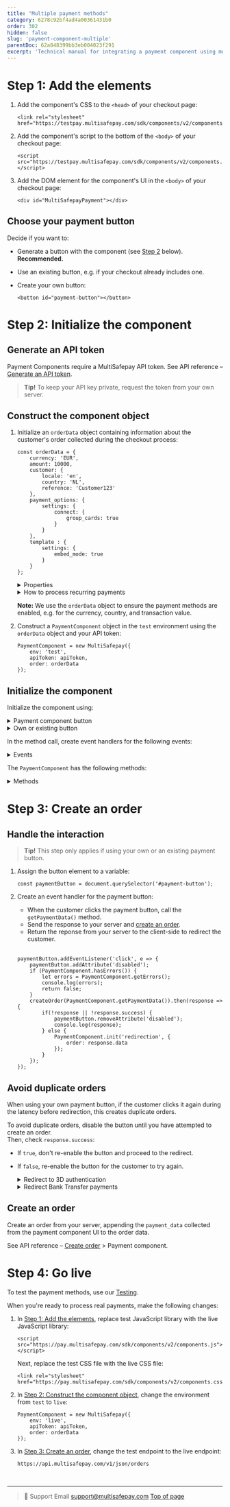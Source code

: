 ```yaml
---
title: "Multiple payment methods"
category: 6278c92bf4ad4a00361431b0
order: 302
hidden: false
slug: 'payment-component-multiple'
parentDoc: 62a848399bb3eb004023f291 
excerpt: 'Technical manual for integrating a payment component using multiple payment methods.'
--- 
```


# Step 1: Add the elements

1. Add the component's CSS to the `<head>` of your checkout page:  
    ```
    <link rel="stylesheet" href="https://testpay.multisafepay.com/sdk/components/v2/components.css">
    ```

2. Add the component's script to the bottom of the `<body>` of your checkout page:  
    ```
    <script src="https://testpay.multisafepay.com/sdk/components/v2/components.js"></script>
    ```

3. Add the DOM element for the component's UI in the `<body>` of your checkout page:
    ```
    <div id="MultiSafepayPayment"></div>
    ```

## Choose your payment button

Decide if you want to:

- Generate a button with the component (see [Step 2](#step-2-initialize-the-component) below). **Recommended.**
- Use an existing button, e.g. if your checkout already includes one.
- Create your own button:

    ```
    <button id="payment-button"></button>
    ```

# Step 2: Initialize the component

## Generate an API token
Payment Components require a MultiSafepay API token. See API reference – [Generate an API token](https://docs-api.multisafepay.com/reference/generateapitoken).

> **Tip!** To keep your API key private, request the token from your own server. 

## Construct the component object

1. Initialize an `orderData` object containing information about the customer's order collected during the checkout process:
    ```
    const orderData = {
        currency: 'EUR',
        amount: 10000,
        customer: {
            locale: 'en',
            country: 'NL',
            reference: 'Customer123'
        },    
        payment_options: {
            settings: {
                connect: {
                    group_cards: true
                }
            }
        },
        template : {
            settings: {
                embed_mode: true
            }
        }
    };
    ```

    <details id="properties">
    <summary>Properties</summary>
    <br>

    | Key | Value |
    | ---- | ---- |
    | currency| The currency of the order. Format: [ISO-4217](https://en.wikipedia.org/wiki/ISO_4217), e.g. `EUR`. **Required**. |
    | amount| The value of the order. Format: Number without decimal points, e.g. 100 euro is formatted as `10000`. **Required**. |
    | customer.country|The customer's country code. Used to validate the availability of the payment method. Format: [ISO-3166-1 alpha-2](https://en.wikipedia.org/wiki/ISO_3166-1_alpha-2), e.g. `NL`. **Optional**. |
    |customer.locale | The customer's language. Sets the language of the payment component UI. Format: [ISO-3166-1 alpha-2](https://en.wikipedia.org/wiki/ISO_3166-1_alpha-2), e.g. `NL`. Supported languages: `EN`, `ES`, `FR`, `IT`, `NL`. **Optional**.|
    | customer.reference| Your unique customer reference. **Required for recurring payments**. |
    | recurring.model| The [recurring model](/recurring-payments/). **Required for recurring payments**. |
    | template.settings.embed_mode| A template designed to blend in seamlessly with your ecommerce platform. Format:&nbsp;Boolean. **Optional**. |
    |payment_options.settings.connect.group_cards| Groups all credit card payment methods as a single option in the list of payment methods. Format:&nbsp;Boolean. **Optional**. Default: `false`.|

    </details>

    <details id="how-to-process-recurring-payments">
    <summary>How to process recurring payments</summary>
    <br>

    [Recurring payments](/recurring-payments/) is a feature that lets you store a customer’s payment details as a secure, encrypted token.

    Upon subsequent payments, customers can select their stored payment details and pay with a single click.

    To process recurring payments in your payment component:

    - Add the `cardOnFile` recurring model
    - Provide the relevant `customer.reference`

    ```
    const orderData = {
        currency: 'EUR',
        amount: 10000,
        customer: {
            locale: 'en',
            country: 'NL',
            reference: 'Customer123'
        },
        recurring: {
            model: 'cardOnFile'
        }
    };
    ```

    Recurring payments are supported for all credit card payments.

    **Note**: For test credit card details, see Test payment details – [Credit and debit cards](/testing/#credit-and-debit-cards).

    To use recurring payments in your payment component, you need to enable recurring payments for your account. If you haven't already, email <sales@multisafepay.com>

    </details>

    **Note:** We use the `orderData` object to ensure the payment methods are enabled, e.g. for the currency, country, and transaction value. 

2. Construct a `PaymentComponent` object in the `test` environment using the `orderData` object and your API token:

    ```
    PaymentComponent = new MultiSafepay({
        env: 'test',
        apiToken: apiToken,
        order: orderData
    });
    ```

## Initialize the component

Initialize the component using:

<details id="payment-component-button">
<summary>Payment component button</summary>
<br>

```
PaymentComponent.init('dropin', {
    container : '#MultiSafepayPayment',
    onSelect : state => {
        console.log('onSelect', state);
    }, 
    onError : state => {
        console.log('onError', state);
    },
    onLoad : state => {
        console.log('onLoad', state);
    },
    onSubmit : state => {
        if(PaymentComponent.hasErrors()) {
            let errors = PaymentComponent.getErrors();
            console.log(errors);
            return;
        }

        // Send state.paymentData to your server (createOrder)
        // Create an order from your server
        // Return the response from your server to the client-side
        // With the response, redirect the customer or log an error

        createOrder(PaymentComponent.getPaymentData()).then(response => {
            console.log(response);
            if(response.success) {
                PaymentComponent.init('redirection', {
                    order: response.data
                });
            }
        });
    }
});
```

</details>

<details id="own-or-existing-button">
<summary>Own or existing button</summary>
<br>

```    
PaymentComponent.init('dropin', {
    container : '#MultiSafepayPayment',
    onSelect : state => {
        console.log('onSelect', state);
    }, 
    onError : state => {
        console.log('onError', state);
    },
    onLoad : state => {
        console.log('onLoad', state);
    }
});
``` 
</details>

In the method call, create event handlers for the following events: 

<details id="events">
<summary>Events</summary>
<br>

| Event | Event handler |
| ---- | ---- |
|`onLoad`| Occurs when the payment component UI is rendered. |
|`onError`| Occurs when an error occurs in the payment component. |
|`onSelect`| Occurs when the customer selects an issuer with iDEAL. |
|`onSubmit`| Occurs when the customer clicks the payment button (when using the button generated by the component). |
|`onValidation`| Occurs when form validation changes. Can be used to disable the payment button until all fields are validated. |

</details>

The `PaymentComponent` has the following methods:

<details id="methods">
<summary>Methods</summary>
<br>

| Method | Description |
| ---- | ---- |
|`getErrors`| Returns error messages or codes|
|`hasErrors`| Returns a boolean value about whether errors were registered |
|`getPaymentData`| Returns a `payment_data` object with a `payload` containing the customer's payment details, used to [create orders](/payment-component-single/), and the `gateway`.|
|`getOrderData`| Returns an object containing a `payment_data` object and the full order configuration. |

</details>

# Step 3: Create an order

## Handle the interaction

> **Tip!** This step only applies if using your own or an existing payment button.

1. Assign the button element to a variable:

    ```
    const paymentButton = document.querySelector('#payment-button');
    ```

2. Create an event handler for the payment button:

    - When the customer clicks the payment button, call the `getPaymentData()` method.
    - Send the response to your server and [create an order](#create-an-order).
    - Return the reponse from your server to the client-side to redirect the customer.
    <br>

    ```
    paymentButton.addEventListener('click', e => {
        paymentButton.addAttribute('disabled');
        if (PaymentComponent.hasErrors()) {
            let errors = PaymentComponent.getErrors();
            console.log(errors);
            return false;
        }
        createOrder(PaymentComponent.getPaymentData()).then(response => {
            if(!response || !response.success) {
                paymentButton.removeAttribute('disabled');
                console.log(response);
            } else {
                PaymentComponent.init('redirection', {
                    order: response.data
                });
            }
        });
    });
    ```
  
## Avoid duplicate orders

When using your own payment button, if the customer clicks it again during the latency before redirection, this creates duplicate orders. 

To avoid duplicate orders, disable the button until you have attempted to create an order.  
Then, check `response.success`:

- If `true`, don't re-enable the button and proceed to the redirect.
- If `false`, re-enable the button for the customer to try again. 

    <details id="redirect-to-3d-authentication">
    <summary>Redirect to 3D authentication</summary>
    <br>

    The `init('redirection')` method redirects customers paying by credit card to the relevant page.

    If 3D Secure authentication is:

    - Required, the customer is first directed to 3D Secure. If successful, they are then redirected to the `redirect_url`. 

    - Not required, the customer is redirected to the `redirect_url`.

    </details>

    <details id="redirect-bank-transfer-payments">
    <summary>Redirect Bank Transfer payments</summary>
    <br>

    In the `gateway_info` object, you receive the bank account details for the customer to wire the funds to.

    Render the account details in the interface for the customer with clear instructions. (MultiSafepay also emails these details to the customer.)

    **Example gateway_info object**
    ```
    {
    "gateway_info":{
        "mtpinfo":"NL25DEUT7351811717",
        "reference":"9202124254788300",
        "issuer_name":"Sofortbank",
        "destination_account_id":"003001380000",
        "destination_holder_name":"MultiSafepay",
        "destination_holder_city":"Zurich",
        "destination_holder_country":"CH",
        "destination_holder_iban":"NL25DEUT7351811717",
        "destination_holder_swift":"DEUTCHZZ",
        "account_holder_name":"testperson-nl approved",
        "account_holder_city":"gravenhage",
        "account_holder_coutry":"NL"
    }
    }
    ```
    </details>

## Create an order

Create an order from your server, appending the `payment_data` collected from the payment component UI to the order data.

See API reference – [Create order](https://docs-api.multisafepay.com/reference/createorder) > Payment component.

# Step 4: Go live

To test the payment methods, use our [Testing](/testing/test-payment-details/).

When you're ready to process real payments, make the following changes:

1. In [Step 1: Add the elements](/#step-1-add-the-elements), replace test JavaScript library with the live JavaScript library:
    ```
    <script src="https://pay.multisafepay.com/sdk/components/v2/components.js"></script>
    ```

    Next, replace the test CSS file with the live CSS file:
    ```
    <link rel="stylesheet" href="https://pay.multisafepay.com/sdk/components/v2/components.css">
    ```

2. In [Step 2: Construct the component object](#step-2-construct-the-component-object), change the environment from `test` to `live`:
    ```
    PaymentComponent = new MultiSafepay({
        env: 'live',
        apiToken: apiToken,
        order: orderData
    });
    ```

3. In [Step 3: Create an order](#step-3-create-an-order), change the test endpoint to the live endpoint:  

    `https://api.multisafepay.com/v1/json/orders`
<br>

---

> 💬  Support
> Email <support@multisafepay.com>
[Top of page](#)
